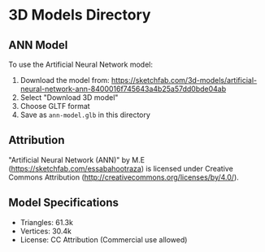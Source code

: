 # 3D Models Directory

## ANN Model
To use the Artificial Neural Network model:

1. Download the model from: https://sketchfab.com/3d-models/artificial-neural-network-ann-8400016f745643a4b25a57dd0bde04ab
2. Select "Download 3D model" 
3. Choose GLTF format
4. Save as `ann-model.glb` in this directory

## Attribution
"Artificial Neural Network (ANN)" by M.E (https://sketchfab.com/essabahootraza) is licensed under Creative Commons Attribution (http://creativecommons.org/licenses/by/4.0/).

## Model Specifications
- Triangles: 61.3k
- Vertices: 30.4k
- License: CC Attribution (Commercial use allowed)